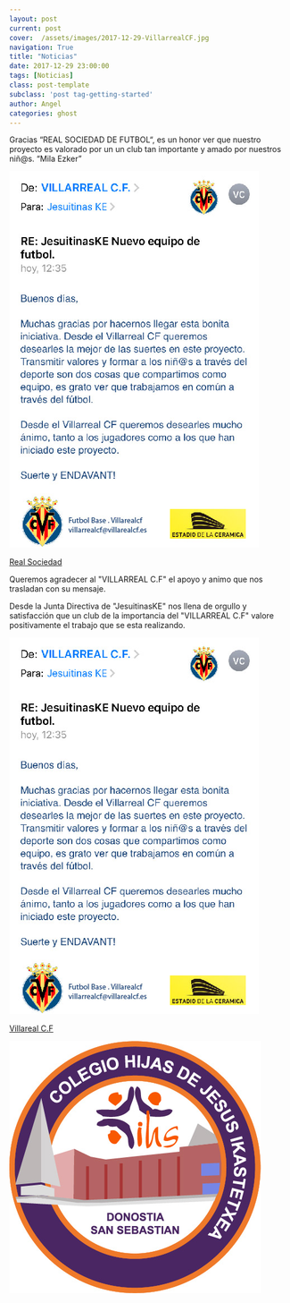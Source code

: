 ```yaml
---
layout: post
current: post
cover:  /assets/images/2017-12-29-VillarrealCF.jpg
navigation: True
title: "Noticias"
date: 2017-12-29 23:00:00
tags: [Noticias]
class: post-template
subclass: 'post tag-getting-started'
author: Angel
categories: ghost
---
```


Gracias “REAL SOCIEDAD DE FUTBOL“, es un honor ver que nuestro proyecto es valorado por un un club tan importante y amado por nuestros niñ@s. “Mila Ezker”

<p><a href="http://www.jesuitinasdonostia.com/"><img src="/assets/images/2017-12-29-VillarrealCFAgradecimiento.jpg" alt="marketplace"></a></p>

<p> <a href="http://www.realsociedad.eus//">Real Sociedad</a></p>

Queremos agradecer al "VILLARREAL  C.F" el apoyo y animo que nos trasladan con su mensaje.

Desde la Junta Directiva de "JesuitinasKE" nos llena de orgullo y satisfacción que un club de la importancia del "VILLARREAL  C.F" valore positivamente el trabajo que se esta realizando.

<p><a href="http://www.jesuitinasdonostia.com/"><img src="/assets/images/2017-12-29-VillarrealCFAgradecimiento.jpg" alt="marketplace"></a></p>

<p> <a href="http://www.villarrealcf.es//">Villareal C.F</a></p>

<p><a href="http://www.jesuitinasdonostia.com/"><img src="/assets/images/2012-12-29-EscudoOficial.jpg" alt="marketplace"></a></p>
